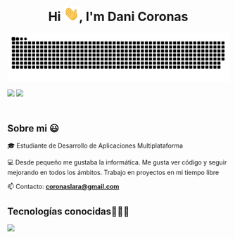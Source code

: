 <div align="center">
<h1 align="center">Hi <img width="35" src="https://github.com/1999AZZAR/1999AZZAR/blob/main/resources/img/waving.gif">, I'm Dani Coronas</h1>
<h4 align="center"><a href="https://github.com/1999AZZAR/1999AZZAR/blob/main/assets/doc/azzar_resume.pdf" target="_blank"></a></h4>
</div>

<div align="center">
  <a href="https://1999azzar.github.io/1999AZZAR/">
  <img  src="https://github.com/1999AZZAR/1999AZZAR/blob/main/resources/img/grid-snake.svg"
       alt="snake" /></a>
</div>
<p align="left">
  
<a href="https://www.linkedin.com/in/daniel-coronas-lara/" target="blank"><img align="center" src="https://img.shields.io/badge/LinkedIn-0077B5?style=for-the-badge&logo=linkedin&logoColor=white"/></a>
<a href = "mailto:coronaslara@gmail.com" target="blank"><img align="center" src="https://img.shields.io/badge/Gmail-D14836?style=for-the-badge&logo=gmail&logoColor=white"/></a>
  </p>
<br>
<h2>Sobre mi 😃</h2>
<!--Intro start-->

<p align="left">
🎓 Estudiante de Desarrollo de Aplicaciones Multiplataforma

💻 Desde pequeño me gustaba la informática. Me gusta ver código y seguir mejorando en todos los ámbitos. Trabajo en proyectos en mi tiempo libre

📫 Contacto: **coronaslara@gmail.com**

<h2 >Tecnologías conocidas👨🏻‍💻</h2>
<!--tech stack icons-->
<p align="left">
  <a href="https://skillicons.dev">
    <img src="https://skillicons.dev/icons?i=androidstudio,eclipse,vscode,cs,java,py,css,html,js,mysql,sqlite,git,github,ai,ps&perline" />
  </a>
</p>
<br>
<!-------------------------->
<div id="proyectos">
